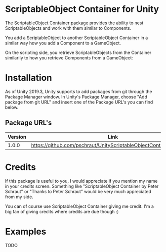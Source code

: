 # ScriptableObject Container for Unity

The ScriptableObject Container package provides the ability to nest ScriptableObjects and work with them similar to Components.

You add a ScriptableObject to another ScriptableObject Container in a similar way how you add a Component to a GameObject.

On the scripting side, you retrieve ScriptableObjects from the Container similarily to how you retrieve Components from a GameObject:

# Installation

As of Unity 2019.3, Unity supports to add packages from git through the Package Manager window. 
In Unity's Package Manager, choose "Add package from git URL" and insert one of the Package URL's you can find below.

## Package URL's

| Version  |     Link      |
|----------|---------------|
| 1.0.0 | https://github.com/pschraut/UnityScriptableObjectContainer.git#1.0.0 |

# Credits

If this package is useful to you, I would appreciate if you mention my name in your credits screen.
Something like "ScriptableObject Container by Peter Schraut" or "Thanks to Peter Schraut" would be very much appreciated from my side.

You can of course use ScriptableObject Container giving me credit.
I'm a big fan of giving credits where credits are due though :)

# Examples
TODO

